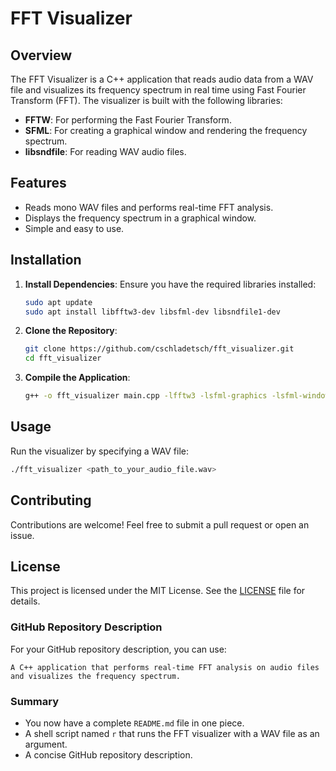 # FFT Visualizer

## Overview
The FFT Visualizer is a C++ application that reads audio data from a WAV file and visualizes its frequency spectrum in real time using Fast Fourier Transform (FFT). The visualizer is built with the following libraries:
- **FFTW**: For performing the Fast Fourier Transform.
- **SFML**: For creating a graphical window and rendering the frequency spectrum.
- **libsndfile**: For reading WAV audio files.

## Features
- Reads mono WAV files and performs real-time FFT analysis.
- Displays the frequency spectrum in a graphical window.
- Simple and easy to use.

## Installation
1. **Install Dependencies**: Ensure you have the required libraries installed:
   ```bash
   sudo apt update
   sudo apt install libfftw3-dev libsfml-dev libsndfile1-dev
   ```

2. **Clone the Repository**:
   ```bash
   git clone https://github.com/cschladetsch/fft_visualizer.git
   cd fft_visualizer
   ```

3. **Compile the Application**:
   ```bash
   g++ -o fft_visualizer main.cpp -lfftw3 -lsfml-graphics -lsfml-window -lsfml-system -lsndfile
   ```

## Usage
Run the visualizer by specifying a WAV file:
```bash
./fft_visualizer <path_to_your_audio_file.wav>
```

## Contributing
Contributions are welcome! Feel free to submit a pull request or open an issue.

## License
This project is licensed under the MIT License. See the [LICENSE](LICENSE) file for details.
### GitHub Repository Description

For your GitHub repository description, you can use:

```
A C++ application that performs real-time FFT analysis on audio files and visualizes the frequency spectrum.
```

### Summary

- You now have a complete `README.md` file in one piece.
- A shell script named `r` that runs the FFT visualizer with a WAV file as an argument.
- A concise GitHub repository description.

